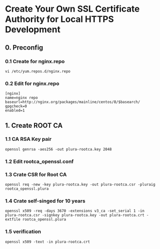 # Create Your Own SSL Certificate Authority for Local HTTPS Development

## 0. Preconfig

### 0.1 Create for nginx.repo

    vi /etc/yum.repos.d/nginx.repo
    
### 0.2 Edit for nginx.repo

    [nginx]
    name=nginx repo
    baseurl=http://nginx.org/packages/mainline/centos/8/$basearch/
    gpgcheck=0
    enabled=1
    
## 1. Create ROOT CA


### 1.1 CA RSA Key pair

    openssl genrsa -aes256 -out plura-rootca.key 2048
    
### 1.2 Edit rootca_openssl.conf
    
### 1.3 Crate CSR for Root CA

    openssl req -new -key plura-rootca.key -out plura-rootca.csr -pluraig rootca_openssl.plura
    
### 1.4 Crate self-singed for 10 years

    openssl x509 -req -days 3670 -extensions v3_ca -set_serial 1 -in plura-rootca.csr -signkey plura-rootca.key -out plura-rootca.crt -extfile rootca_openssl.plura
    
### 1.5 verification

    openssl x509 -text -in plura-rootca.crt
    
